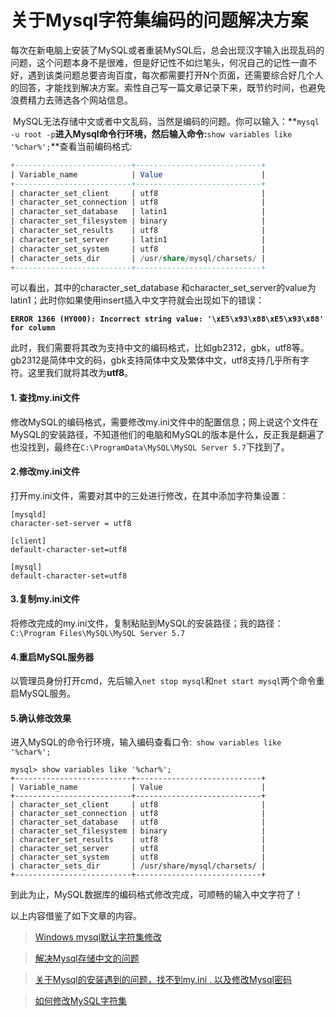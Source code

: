 # 关于Mysql字符集编码的问题解决方案

每次在新电脑上安装了MySQL或者重装MySQL后，总会出现汉字输入出现乱码的问题，这个问题本身不是很难，但是好记性不如烂笔头，何况自己的记性一直不好，遇到该类问题总要咨询百度，每次都需要打开N个页面，还需要综合好几个人的回答，才能找到解决方案。索性自己写一篇文章记录下来，既节约时间，也避免浪费精力去筛选各个网站信息。

 MySQL无法存储中文或者中文乱码，当然是编码的问题。你可以输入：**`mysql -u root -p`**进入Mysql命令行环境，然后输入命令:**` show variables like '%char%'; `**查看当前编码格式:

```sql
+--------------------------+----------------------------+
| Variable_name            | Value                      |
+--------------------------+----------------------------+
| character_set_client     | utf8                       |
| character_set_connection | utf8                       |
| character_set_database   | latin1                     |
| character_set_filesystem | binary                     |
| character_set_results    | utf8                       |
| character_set_server     | latin1                     |
| character_set_system     | utf8                       |
| character_sets_dir       | /usr/share/mysql/charsets/ |
+--------------------------+----------------------------+
```

可以看出，其中的character_set_database 和character_set_server的value为latin1；此时你如果使用insert插入中文字符就会出现如下的错误：

**`ERROR 1366 (HY000): Incorrect string value: '\xE5\x93\x88\xE5\x93\x88' for column`**

此时，我们需要将其改为支持中文的编码格式，比如gb2312，gbk，utf8等。gb2312是简体中文的码，gbk支持简体中文及繁体中文，utf8支持几乎所有字符。这里我们就将其改为**utf8**。 

#### 1. 查找my.ini文件

修改MySQL的编码格式，需要修改my.ini文件中的配置信息；网上说这个文件在MySQL的安装路径，不知道他们的电脑和MySQL的版本是什么，反正我是翻遍了也没找到，最终在`C:\ProgramData\MySQL\MySQL Server 5.7`下找到了。

#### 2.修改my.ini文件

打开my.ini文件，需要对其中的三处进行修改，在其中添加字符集设置：

```
[mysqld]
character-set-server = utf8

[client]
default-character-set=utf8

[mysql]
default-character-set=utf8
```

#### 3.复制my.ini文件

将修改完成的my.ini文件，复制粘贴到MySQL的安装路径；我的路径：`C:\Program Files\MySQL\MySQL Server 5.7`

#### 4.重启MySQL服务器

以管理员身份打开cmd，先后输入`net stop mysql`和`net start mysql`两个命令重启MySQL服务。

#### 5.确认修改效果

进入MySQL的命令行环境，输入编码查看口令:` show variables like '%char%';`

```
mysql> show variables like '%char%';
+--------------------------+----------------------------+
| Variable_name            | Value                      |
+--------------------------+----------------------------+
| character_set_client     | utf8                       |
| character_set_connection | utf8                       |
| character_set_database   | utf8                       |
| character_set_filesystem | binary                     |
| character_set_results    | utf8                       |
| character_set_server     | utf8                       |
| character_set_system     | utf8                       |
| character_sets_dir       | /usr/share/mysql/charsets/ |
+--------------------------+----------------------------+
```

到此为止，MySQL数据库的编码格式修改完成，可顺畅的输入中文字符了！

以上内容借鉴了如下文章的内容。

> [Windows mysql默认字符集修改](https://www.cnblogs.com/wuyongyu/p/6640940.html)

> [ 解决Mysql存储中文的问题](https://blog.csdn.net/lisonglisonglisong/article/details/25315965)

> [关于Mysql的安装遇到的问题，找不到my.ini , 以及修改Mysql密码](https://blog.csdn.net/believe_today/article/details/79223684)

> [如何修改MySQL字符集](http://www.cnblogs.com/HondaHsu/p/3640180.html)


